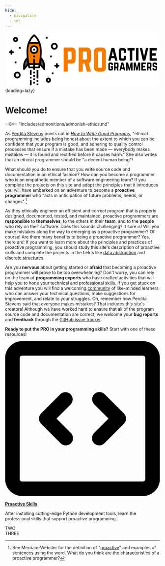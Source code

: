 ```yaml
---
hide:
  - navigation
  - toc
---
```


![Proactive Programmers](img/Rectangle-Proactive-Programmers-Logo.svg){loading=lazy}

# Welcome!

--8<-- "includes/admonitions/admonish-ethics.md"

As [Perdita Stevens](https://www.stevens-bradfield.com/~perdita/) points out in
[*How to Write Good
Programs*](https://www.cambridge.org/gb/academic/subjects/computer-science/computing-general-interest/how-write-good-programs-guide-students),
"ethical programming includes being honest about the extent to which you can be
confident that your program is good, and adhering to quality control processes
that ensure if a mistake has been made &mdash; everybody makes mistakes &mdash;
it is found and rectified before it causes harm." She also writes that an
ethical programmer should be "a decent human being"!

What should you do to ensure that you write source code and documentation in an
ethical fashion? How can you become a programmer who is an empathetic member of
a software engineering team? If you complete the projects on this site and adopt
the principles that it introduces you will have embarked on an adventure to
become a **proactive programmer** who "acts in anticipation of future problems,
needs, or changes".[^1]

As they ethically engineer an efficient and correct program that is properly
designed, documented, tested, and maintained, proactive programmers are
**responsible** to **themselves**, to the others in their **team**, and to the
**people** who rely on their software. Does this sounds challenging? It sure
is! Will you make mistakes along the way to emerging as a proactive programmer?
Of course! Are there many benefits to being a proactive programmer? Yes, there
are! If you want to learn more about the principles and practices of proactive
programming, you should study this site's description of proactive skills and
complete the projects in the fields like [data
abstraction](data-abstraction/introduction-data-abstraction.md) and [discrete
structures](discrete-structures/introduction-discrete-structures.md).

Are you **nervous** about getting started or **afraid** that becoming a
proactive programmer will prove to be too overwhelming? Don't worry, you can
rely on the team of **programming experts** who have crafted activities that
will help you to hone your technical and professional skills. If you get stuck
on this adventure you will find a welcoming
[community](proactive-community/introduction-proactive-community.md) of
like-minded learners who can answer your technical questions, make suggestions
for improvement, and relate to your struggles. Oh, remember how Perdita Stevens
said that everyone makes mistakes? That includes this site's creators!
Although we have worked hard to ensure that all of the program source code
and documentation are correct, we welcome your **bug reports** and
**feedback** through the [GitHub issue
tracker](https://github.com/ProactiveProgrammers/www.proactiveprogrammers.com/issues).

**Ready to put the PRO in your programming skills?** Start with one of these resources!

<div class="cards">

  <div class="card">

  <span class="twemoji"><svg xmlns="http://www.w3.org/2000/svg" viewBox="0 0 16 16"><path fill-rule="evenodd" d="M1.75 1.5a.25.25 0 0 0-.25.25v12.5c0 .138.112.25.25.25h12.5a.25.25 0 0 0 .25-.25V1.75a.25.25 0 0 0-.25-.25H1.75zM0 1.75C0 .784.784 0 1.75 0h12.5C15.216 0 16 .784 16 1.75v12.5A1.75 1.75 0 0 1 14.25 16H1.75A1.75 1.75 0 0 1 0 14.25V1.75zm9.22 3.72a.75.75 0 0 0 0 1.06L10.69 8 9.22 9.47a.75.75 0 1 0 1.06 1.06l2-2a.75.75 0 0 0 0-1.06l-2-2a.75.75 0 0 0-1.06 0zM6.78 6.53a.75.75 0 0 0-1.06-1.06l-2 2a.75.75 0 0 0 0 1.06l2 2a.75.75 0 1 0 1.06-1.06L5.31 8l1.47-1.47z"></path></svg></span>

  <b><a href = "proactive-skills/introduction-proactive-skills/">Proactive Skills</a></b>

  <p class="tightcard">
    After installing cutting-edge Python development tools, learn the professional skills
    that support proactive programming.
  </p>

  </div>

  <div class="card">TWO</div>

  <div class="card">THREE</div>

</div>

[^1]: See Merriam-Webster for the definition of
  "[proactive](https://www.merriam-webster.com/dictionary/proactive)" and
  examples of sentences using the word. What do you think are the
  characteristics of a proactive programmer?
